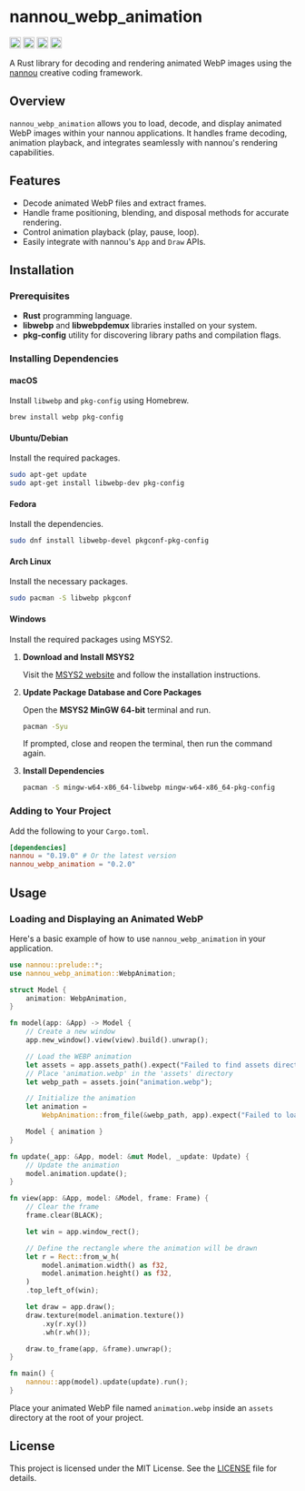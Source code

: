 # nannou_webp_animation

[<img alt="github" src="https://img.shields.io/badge/github-haradama/nannou__webp__animation-8da0cb?style=for-the-badge&labelColor=555555&logo=github" height="20">](https://github.com/haradama/nannou_webp_animation)
[<img alt="crates.io" src="https://img.shields.io/crates/v/nannou_webp_animation.svg?style=for-the-badge&color=fc8d62&logo=rust" height="20">](https://crates.io/crates/nannou_webp_animation)
[<img alt="docs.rs" src="https://img.shields.io/badge/docs.rs-nannou__webp__animation-66c2a5?style=for-the-badge&labelColor=555555&logo=docs.rs" height="20">](https://docs.rs/nannou_webp_animation)
[<img alt="build status" src="https://img.shields.io/github/actions/workflow/status/haradama/nannou_webp_animation/rust.yml?branch=main&style=for-the-badge" height="20">](https://github.com/haradama/nannou_webp_animation/actions)

A Rust library for decoding and rendering animated WebP images using the [nannou](https://nannou.cc/) creative coding framework.

## Overview

`nannou_webp_animation` allows you to load, decode, and display animated WebP images within your nannou applications. It handles frame decoding, animation playback, and integrates seamlessly with nannou's rendering capabilities.

## Features

- Decode animated WebP files and extract frames.
- Handle frame positioning, blending, and disposal methods for accurate rendering.
- Control animation playback (play, pause, loop).
- Easily integrate with nannou's `App` and `Draw` APIs.

## Installation

### Prerequisites

- **Rust** programming language.
- **libwebp** and **libwebpdemux** libraries installed on your system.
- **pkg-config** utility for discovering library paths and compilation flags.

### Installing Dependencies

#### macOS

Install `libwebp` and `pkg-config` using Homebrew.

```bash
brew install webp pkg-config
```

#### Ubuntu/Debian

Install the required packages.

```bash
sudo apt-get update
sudo apt-get install libwebp-dev pkg-config
```

#### Fedora

Install the dependencies.

```bash
sudo dnf install libwebp-devel pkgconf-pkg-config
```

#### Arch Linux

Install the necessary packages.

```bash
sudo pacman -S libwebp pkgconf
```

#### Windows

Install the required packages using MSYS2.

1. **Download and Install MSYS2**

   Visit the [MSYS2 website](https://www.msys2.org/) and follow the installation instructions.

2. **Update Package Database and Core Packages**

   Open the **MSYS2 MinGW 64-bit** terminal and run.

   ```bash
   pacman -Syu
   ```

   If prompted, close and reopen the terminal, then run the command again.

3. **Install Dependencies**

   ```bash
   pacman -S mingw-w64-x86_64-libwebp mingw-w64-x86_64-pkg-config
   ```

### Adding to Your Project

Add the following to your `Cargo.toml`.

```toml
[dependencies]
nannou = "0.19.0" # Or the latest version
nannou_webp_animation = "0.2.0"
```

## Usage

### Loading and Displaying an Animated WebP

Here's a basic example of how to use `nannou_webp_animation` in your application.

```rust
use nannou::prelude::*;
use nannou_webp_animation::WebpAnimation;

struct Model {
    animation: WebpAnimation,
}

fn model(app: &App) -> Model {
    // Create a new window
    app.new_window().view(view).build().unwrap();

    // Load the WEBP animation
    let assets = app.assets_path().expect("Failed to find assets directory");
    // Place 'animation.webp' in the 'assets' directory
    let webp_path = assets.join("animation.webp");

    // Initialize the animation
    let animation =
        WebpAnimation::from_file(&webp_path, app).expect("Failed to load WEBP animation");

    Model { animation }
}

fn update(_app: &App, model: &mut Model, _update: Update) {
    // Update the animation
    model.animation.update();
}

fn view(app: &App, model: &Model, frame: Frame) {
    // Clear the frame
    frame.clear(BLACK);

    let win = app.window_rect();

    // Define the rectangle where the animation will be drawn
    let r = Rect::from_w_h(
        model.animation.width() as f32,
        model.animation.height() as f32,
    )
    .top_left_of(win);

    let draw = app.draw();
    draw.texture(model.animation.texture())
        .xy(r.xy())
        .wh(r.wh());

    draw.to_frame(app, &frame).unwrap();
}

fn main() {
    nannou::app(model).update(update).run();
}
```

Place your animated WebP file named `animation.webp` inside an `assets` directory at the root of your project.

## License

This project is licensed under the MIT License. See the [LICENSE](LICENSE) file for details.
